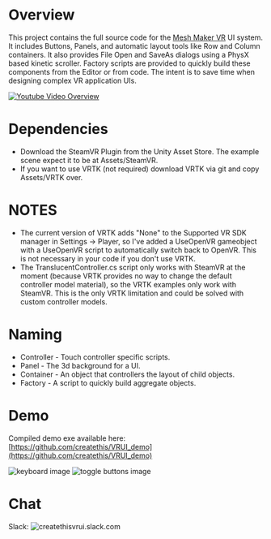 # Overview

This project contains the full source code for the [Mesh Maker VR](http://store.steampowered.com/app/576790/Mesh_Maker_VR/) UI system. It includes Buttons, Panels, and automatic layout tools like Row and Column containers. It also provides File Open and SaveAs dialogs using a PhysX based kinetic scroller.
Factory scripts are provided to quickly build these components from the Editor or from code. The intent is to save time when designing complex VR application UIs.

[![Youtube Video Overview](https://img.youtube.com/vi/4BQ3y7y577U/0.jpg)](https://www.youtube.com/watch?v=4BQ3y7y577U)

# Dependencies

* Download the SteamVR Plugin from the Unity Asset Store. The example scene expect it to be at Assets/SteamVR.
* If you want to use VRTK (not required) download VRTK via git and copy Assets/VRTK over.

# NOTES

* The current version of VRTK adds "None" to the Supported VR SDK manager in Settings -> Player, so I've added a UseOpenVR gameobject with a UseOpenVR script to automatically switch back to OpenVR. This is not necessary in your code if you don't use VRTK.
* The TranslucentController.cs script only works with SteamVR at the moment (because VRTK provides no way to change the default controller model material), so the VRTK examples only work with SteamVR. This is the only VRTK limitation and could be solved with custom controller models.

# Naming

* Controller - Touch controller specific scripts.
* Panel - The 3d background for a UI.
* Container - An object that controllers the layout of child objects.
* Factory - A script to quickly build aggregate objects.

# Demo
Compiled demo exe available here: [https://github.com/createthis/VRUI_demo](https://github.com/createthis/VRUI_demo)

![keyboard image](http://i.imgur.com/650cDDP.gif "Keyboard")
![toggle buttons image](http://i.imgur.com/k4CysCr.gif "Toggle Buttons")

# Chat

Slack: ![createthisvrui.slack.com](https://createthisvrui.slack.com)
